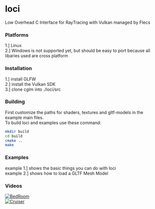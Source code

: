 # loci
Low Overhead C Interface for RayTracing with Vulkan managed by Flecs


### Platforms
1.] Linux\
2.] Windows is not supported yet, but should be easy to port because all libaries used are cross platform

### Installation
1.] install GLFW\
2.] install the Vulkan SDK\
3.] clone cglm into ./loci/src

### Building
First customize the paths for shaders, textures and gltf-models in the example main files.\
To build loci and examples use these command:
``` bash
mkdir build
cd build
cmake ..
make
```

### Examples
example 1.] shows the basic things you can do with loci\
example 2.] shows how to load a  GLTF Mesh Model

### Videos
[![BedRoom](https://img.youtube.com/vi/BdG7o-ZKQBU/0.jpg)](https://www.youtube.com/watch?v=BdG7o-ZKQBU)\
[![Cruiser](https://img.youtube.com/vi/433pYL13wEY/0.jpg)](https://www.youtube.com/watch?v=433pYL13wEY)
